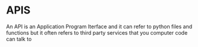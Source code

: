 # APIS

An API is an Application Program Iterface and it can refer to python files and functions but it often refers to third party services that you computer code can talk to
